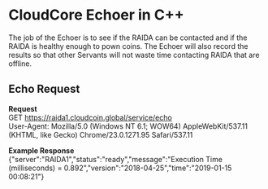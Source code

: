 # CloudCore Echoer in C++

The job of the Echoer is to see if the RAIDA can be contacted and if the RAIDA is healthy enough to pown coins. The Echoer will also record the results so that other Servants will not waste time contacting RAIDA that are offline.

## Echo Request

**Request**  
GET https://raida1.cloudcoin.global/service/echo  
User-Agent: Mozilla/5.0 (Windows NT 6.1; WOW64) AppleWebKit/537.11 (KHTML, like Gecko) Chrome/23.0.1271.95 Safari/537.11

**Example Response**  
{"server":"RAIDA1","status":"ready","message":"Execution Time (milliseconds) = 0.892","version":"2018-04-25","time":"2019-01-15 00:08:21"}